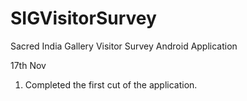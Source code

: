 # SIGVisitorSurvey
Sacred India Gallery Visitor Survey Android Application

17th Nov
1. Completed the first cut of the application. 